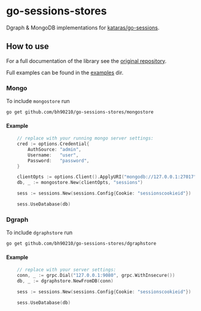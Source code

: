 # go-sessions-stores
Dgraph &amp; MongoDB implementations for [kataras/go-sessions](https://github.com/kataras/go-sessions).

## How to use

For a full documentation of the library see the [original repository](https://github.com/kataras/go-sessions).

Full examples can be found in the [examples](https://github.com/bh90210/go-sessions-stores/tree/main/examples) dir.

### Mongo

To include `mongostore` run 
```sh
go get github.com/bh90210/go-sessions-stores/mongostore
```

#### Example

```go
	// replace with your running mongo server settings:
	cred := options.Credential{
		AuthSource: "admin",
		Username:   "user",
		Password:   "password",
	}

	clientOpts := options.Client().ApplyURI("mongodb://127.0.0.1:27017").SetAuth(cred)
	db, _ := mongostore.New(clientOpts, "sessions")

	sess := sessions.New(sessions.Config{Cookie: "sessionscookieid"})

	sess.UseDatabase(db)
```

### Dgraph

To include `dgraphstore` run 
```sh
go get github.com/bh90210/go-sessions-stores/dgraphstore
```

#### Example 

```go
	// replace with your server settings:
	conn, _ := grpc.Dial("127.0.0.1:9080", grpc.WithInsecure())
	db, _ := dgraphstore.NewFromDB(conn)

	sess := sessions.New(sessions.Config{Cookie: "sessionscookieid"})

	sess.UseDatabase(db)
```